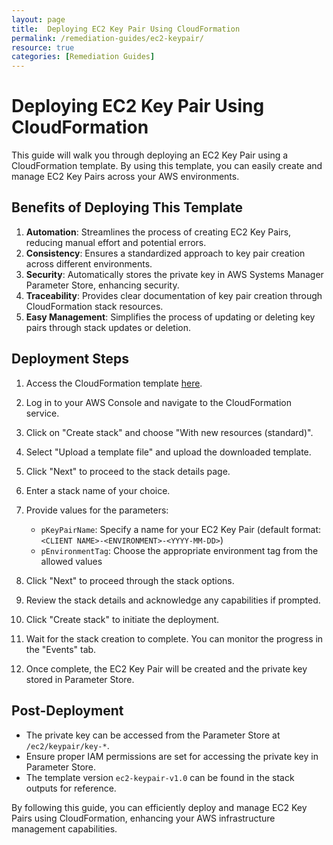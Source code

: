```yaml
---
layout: page
title:  Deploying EC2 Key Pair Using CloudFormation
permalink: /remediation-guides/ec2-keypair/
resource: true
categories: [Remediation Guides]
---
```


#  Deploying EC2 Key Pair Using CloudFormation

This guide will walk you through deploying an EC2 Key Pair using a CloudFormation template. By using this template, you can easily create and manage EC2 Key Pairs across your AWS environments.

## Benefits of Deploying This Template

1. **Automation**: Streamlines the process of creating EC2 Key Pairs, reducing manual effort and potential errors.
2. **Consistency**: Ensures a standardized approach to key pair creation across different environments.
3. **Security**: Automatically stores the private key in AWS Systems Manager Parameter Store, enhancing security.
4. **Traceability**: Provides clear documentation of key pair creation through CloudFormation stack resources.
5. **Easy Management**: Simplifies the process of updating or deleting key pairs through stack updates or deletion.

## Deployment Steps

1. Access the CloudFormation template [here](https://github.com/Cloud303/wafr-remediations/blob/main/cloudformation/ec2/ec2-keypair.yml).

2. Log in to your AWS Console and navigate to the CloudFormation service.

3. Click on "Create stack" and choose "With new resources (standard)".

4. Select "Upload a template file" and upload the downloaded template.

5. Click "Next" to proceed to the stack details page.

6. Enter a stack name of your choice.

7. Provide values for the parameters:
   - `pKeyPairName`: Specify a name for your EC2 Key Pair (default format: `<CLIENT NAME>-<ENVIRONMENT>-<YYYY-MM-DD>`)
   - `pEnvironmentTag`: Choose the appropriate environment tag from the allowed values

8. Click "Next" to proceed through the stack options.

9. Review the stack details and acknowledge any capabilities if prompted.

10. Click "Create stack" to initiate the deployment.

11. Wait for the stack creation to complete. You can monitor the progress in the "Events" tab.

12. Once complete, the EC2 Key Pair will be created and the private key stored in Parameter Store.

## Post-Deployment

- The private key can be accessed from the Parameter Store at `/ec2/keypair/key-*`.
- Ensure proper IAM permissions are set for accessing the private key in Parameter Store.
- The template version `ec2-keypair-v1.0` can be found in the stack outputs for reference.

By following this guide, you can efficiently deploy and manage EC2 Key Pairs using CloudFormation, enhancing your AWS infrastructure management capabilities.
